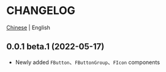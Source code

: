 # CHANGELOG

[Chinese]() | English

## 0.0.1 beta.1 (2022-05-17)

- Newly added `FButton`、`FButtonGroup`、`FIcon` components

